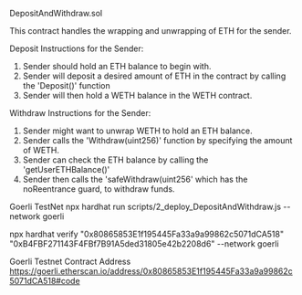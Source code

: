 DepositAndWithdraw.sol

This contract handles the wrapping and unwrapping of ETH for the sender.

Deposit Instructions for the Sender:

1. Sender should hold an ETH balance to begin with.
2. Sender will deposit a desired amount of ETH in the contract by calling the 'Deposit()' function
3. Sender will then hold a WETH balance in the WETH contract.

Withdraw Instructions for the Sender:

1. Sender might want to unwrap WETH to hold an ETH balance.
2. Sender calls the 'Withdraw(uint256)' function by specifying the amount of WETH.
3. Sender can check the ETH balance by calling the 'getUserETHBalance()'
4. Sender then calls the 'safeWithdraw(uint256' which has the noReentrance guard, to withdraw funds.

Goerli TestNet
npx hardhat run scripts/2_deploy_DepositAndWithdraw.js --network goerli

npx hardhat verify "0x80865853E1f195445Fa33a9a99862c5071dCA518" "0xB4FBF271143F4FBf7B91A5ded31805e42b2208d6" --network goerli

Goerli Testnet Contract Address
https://goerli.etherscan.io/address/0x80865853E1f195445Fa33a9a99862c5071dCA518#code
